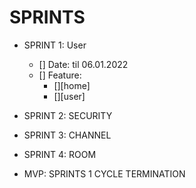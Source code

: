 # SPRINTS

- SPRINT 1: User

  - [] Date: til 06.01.2022
  - [] Feature:
    - [][home]
    - [][user]

- SPRINT 2: SECURITY

- SPRINT 3: CHANNEL

- SPRINT 4: ROOM

- MVP: SPRINTS 1 CYCLE TERMINATION
